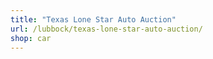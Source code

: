 ```yaml
---
title: "Texas Lone Star Auto Auction"
url: /lubbock/texas-lone-star-auto-auction/
shop: car
---
```


